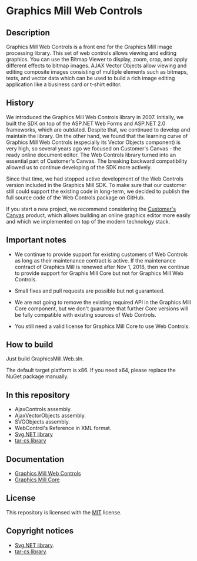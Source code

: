 # Graphics Mill Web Controls

## Description

Graphics Mill Web Controls is a front end for the Graphics Mill image processing library. This set of web controls allows viewing and editing graphics. You can use the Bitmap Viewer to display, zoom, crop, and apply different effects to bitmap images. AJAX Vector Objects allow viewing and editing composite images consisting of multiple elements such as bitmaps, texts, and vector data which can be used to build a rich image editing application like a business card or t-shirt editor.

## History

We introduced the Graphics Mill Web Controls library in 2007. Initially, we built the SDK on top of the ASP.NET Web Forms and ASP.NET 2.0 frameworks, which are outdated. Despite that, we continued to develop and maintain the library. On the other hand, we found that the learning curve of Graphics Mill Web Controls (especially its Vector Objects component) is very high, so several years ago we focused on Customer's Canvas - the ready online document editor. The Web Controls library turned into an essential part of Customer's Canvas. The breaking backward compatibility allowed us to continue developing of the SDK more actively.

Since that time, we had stopped active development of the Web Controls version included in the Graphics Mill SDK. To make sure that our customer still could support the existing code in long-term, we decided to publish the full source code of the Web Controls package on GitHub.

If you start a new project, we recommend considering the [Customer's Canvas](https://customerscanvas.com/) product, which allows building an online graphics editor more easily and which we implemented on top of the modern technology stack.

## Important notes

 - We continue to provide support for existing customers of Web Controls as long as their maintenance contract is active. If the maintenance contract of Graphics Mill is renewed after Nov 1, 2018, then we continue to provide support for Graphis Mill Core but not for Graphics Mill Web Controls.

 - Small fixes and pull requests are possible but not guaranteed.

 - We are not going to remove the existing required API in the Graphics Mill Core component, but we don't guarantee that further Core versions will be fully compatible with existing sources of Web Controls.

 - You still need a valid license for Graphics Mill Core to use Web Controls.

## How to build

Just build GraphicsMill.Web.sln.

The default target platform is x86. If you need x64, please replace the NuGet package manually.

## In this repository

- AjaxControls assembly.
- AjaxVectorObjects assembly.
- SVGObjects assembly.
- WebControl's Reference in XML format.
- [Svg.NET library](https://github.com/vvvv/SVG)
- [tar-cs library](https://code.google.com/archive/p/tar-cs/)

## Documentation

- [Graphics Mill Web Controls](https://www.graphicsmill.com/docs/gmwc/)
- [Graphics Mill Core](https://www.graphicsmill.com/docs/gm/)

## License

This repository is licensed with the [MIT](LICENSE) license.

## Copyright notices

- [Svg.NET library](Svg.NET/license.txt).
- [tar-cs library](tar-cs/COPYING).
